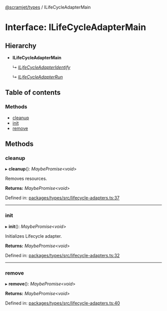 [@scramjet/types](../README.md) / ILifeCycleAdapterMain

# Interface: ILifeCycleAdapterMain

## Hierarchy

* **ILifeCycleAdapterMain**

  ↳ [*ILifeCycleAdapterIdentify*](ilifecycleadapteridentify.md)

  ↳ [*ILifeCycleAdapterRun*](ilifecycleadapterrun.md)

## Table of contents

### Methods

- [cleanup](ilifecycleadaptermain.md#cleanup)
- [init](ilifecycleadaptermain.md#init)
- [remove](ilifecycleadaptermain.md#remove)

## Methods

### cleanup

▸ **cleanup**(): *MaybePromise*<*void*\>

Removes resources.

**Returns:** *MaybePromise*<*void*\>

Defined in: [packages/types/src/lifecycle-adapters.ts:37](https://github.com/scramjet-cloud-platform/scramjet-csi-dev/blob/61a9cb1/packages/types/src/lifecycle-adapters.ts#L37)

___

### init

▸ **init**(): *MaybePromise*<*void*\>

Initializes Lifecycle adapter.

**Returns:** *MaybePromise*<*void*\>

Defined in: [packages/types/src/lifecycle-adapters.ts:32](https://github.com/scramjet-cloud-platform/scramjet-csi-dev/blob/61a9cb1/packages/types/src/lifecycle-adapters.ts#L32)

___

### remove

▸ **remove**(): *MaybePromise*<*void*\>

**Returns:** *MaybePromise*<*void*\>

Defined in: [packages/types/src/lifecycle-adapters.ts:40](https://github.com/scramjet-cloud-platform/scramjet-csi-dev/blob/61a9cb1/packages/types/src/lifecycle-adapters.ts#L40)
